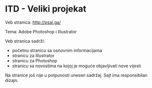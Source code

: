 # ITD - Veliki projekat

Veb stranica:
http://psai.ga/

Tema: Adobe Photoshop i Illustrator

Veb stranica sadrži:

- početnu stranicu sa osnovnim informacijama
- stranicu za Illustrator
- stranicu za Photoshop
- stranicu sa novostima na kojoj je moguće objavljivati nove vijesti


Na stranice još nije u potpunosti unesen sadržaj. Sajt ima responsibilan dizajn. 
